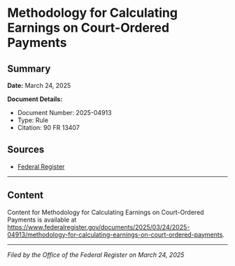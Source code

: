# Methodology for Calculating Earnings on Court-Ordered Payments

## Summary

**Date:** March 24, 2025

**Document Details:**
- Document Number: 2025-04913
- Type: Rule
- Citation: 90 FR 13407

## Sources
- [Federal Register](https://www.federalregister.gov/documents/2025/03/24/2025-04913/methodology-for-calculating-earnings-on-court-ordered-payments)

---

## Content

Content for Methodology for Calculating Earnings on Court-Ordered Payments is available at https://www.federalregister.gov/documents/2025/03/24/2025-04913/methodology-for-calculating-earnings-on-court-ordered-payments.

---

*Filed by the Office of the Federal Register on March 24, 2025*
